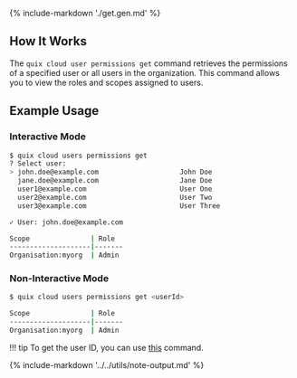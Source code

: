 {% include-markdown './get.gen.md' %}

## How It Works

The `quix cloud user permissions get` command retrieves the permissions of a specified user or all users in the organization. This command allows you to view the roles and scopes assigned to users.

## Example Usage

### Interactive Mode

```bash
$ quix cloud users permissions get
? Select user:
> john.doe@example.com                    John Doe
  jane.doe@example.com                    Jane Doe
  user1@example.com                       User One
  user2@example.com                       User Two
  user3@example.com                       User Three

✓ User: john.doe@example.com

Scope               | Role
--------------------|-------
Organisation:myorg  | Admin
```

### Non-Interactive Mode

```bash
$ quix cloud users permissions get <userId>

Scope               | Role
--------------------|-------
Organisation:myorg  | Admin
```

!!! tip
    To get the user ID, you can use [this](../list.md) command.

{% include-markdown '../../utils/note-output.md' %}